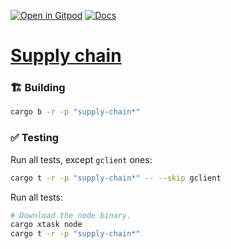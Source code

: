 [![Open in Gitpod](https://img.shields.io/badge/Open_in-Gitpod-white?logo=gitpod)](https://gitpod.io/#FOLDER=supply-chain/https://github.com/gear-foundation/dapps)
[![Docs](https://img.shields.io/github/actions/workflow/status/gear-foundation/dapps/contracts.yml?logo=rust&label=docs)](https://dapps.gear.rs/supply_chain_io)

# [Supply chain](https://wiki.gear-tech.io/docs/examples/Infra/supply-chain)

### 🏗️ Building

```sh
cargo b -r -p "supply-chain*"
```

### ✅ Testing

Run all tests, except `gclient` ones:
```sh
cargo t -r -p "supply-chain*" -- --skip gclient
```

Run all tests:
```sh
# Download the node binary.
cargo xtask node
cargo t -r -p "supply-chain*"
```
